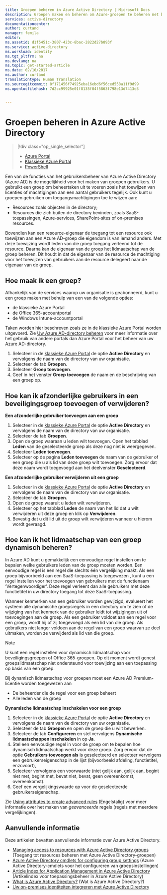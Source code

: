 ```yaml
---
title: Groepen beheren in Azure Active Directory | Microsoft Docs
description: Groepen maken en beheren om Azure-groepen te beheren met behulp van Azure Active Directory.
services: active-directory
documentationcenter: 
author: curtand
manager: femila
editor: 
ms.assetid: d1f5451c-3807-423c-8bac-2822d27b893f
ms.service: active-directory
ms.workload: identity
ms.tgt_pltfrm: na
ms.devlang: na
ms.topic: get-started-article
ms.date: 02/10/2017
ms.author: curtand
translationtype: Human Translation
ms.sourcegitcommit: 8f171456f74925eba16ebd6f56ced558a11f9d99
ms.openlocfilehash: 7d2cc99925e01f8135f04f5863f798e13d7413e3


---
```

# <a name="managing-groups-in-azure-active-directory"></a>Groepen beheren in Azure Active Directory
> [!div class="op_single_selector"]
> * [Azure Portal](active-directory-groups-create-azure-portal.md)
> * [Klassieke Azure Portal](active-directory-accessmanagement-manage-groups.md)
> * [PowerShell](active-directory-accessmanagement-groups-settings-v2-cmdlets.md)
>
>

Een van de functies van het gebruikersbeheer van Azure Active Directory (Azure AD) is de mogelijkheid voor het maken van groepen gebruikers. U gebruikt een groep om beheertaken uit te voeren zoals het toewijzen van licenties of machtigingen aan een aantal gebruikers tegelijk. Ook kunt u groepen gebruiken om toegangsmachtigingen toe te wijzen aan:

* Resources zoals objecten in de directory;
* Resources die zich buiten de directory bevinden, zoals SaaS-toepassingen, Azure-services, SharePoint-sites of on-premises resources.

Bovendien kan een resource-eigenaar de toegang tot een resource ook toewijzen aan een Azure AD-groep die eigendom is van iemand anders. Met deze toewijzing wordt leden van die groep toegang verleend tot de resource. Daarna kan de eigenaar van de groep het lidmaatschap van de groep beheren. Dit houdt in dat de eigenaar van de resource de machtiging voor het toewijzen van gebruikers aan de resource delegeert naar de eigenaar van de groep.

## <a name="how-do-i-create-a-group"></a>Hoe maak ik een groep?
Afhankelijk van de services waarop uw organisatie is geabonneerd, kunt u een groep maken met behulp van een van de volgende opties:

* de klassieke Azure Portal
* de Office 365-accountportal
* de Windows Intune-accountportal

Taken worden hier beschreven zoals ze in de klassieke Azure Portal worden uitgevoerd. Zie [Uw Azure AD-directory beheren](active-directory-administer.md) voor meer informatie over het gebruik van andere portals dan Azure Portal voor het beheer van uw Azure AD-directory.

1. Selecteer in de [klassieke Azure Portal](https://manage.windowsazure.com) de optie **Active Directory** en vervolgens de naam van de directory van uw organisatie.
2. Selecteer de tab **Groepen**.
3. Selecteer **Groep toevoegen**.
4. Geef in het venster **Groep toevoegen** de naam en de beschrijving van een groep op.

## <a name="how-do-i-add-or-remove-individual-users-in-a-security-group"></a>Hoe kan ik afzonderlijke gebruikers in een beveiligingsgroep toevoegen of verwijderen?
**Een afzonderlijke gebruiker toevoegen aan een groep**

1. Selecteer in de [klassieke Azure Portal](https://manage.windowsazure.com) de optie **Active Directory** en vervolgens de naam van de directory van uw organisatie.
2. Selecteer de tab **Groepen**.
3. Open de groep waaraan u leden wilt toevoegen. Open het tabblad **Leden** van de geselecteerde groep als deze nog niet is weergegeven.
4. Selecteer **Leden toevoegen**.
5. Selecteer op de pagina **Leden toevoegen** de naam van de gebruiker of een groep die u als lid van deze groep wilt toevoegen. Zorg ervoor dat deze naam wordt toegevoegd aan het deelvenster **Geselecteerd**.

**Een afzonderlijke gebruiker verwijderen uit een groep**

1. Selecteer in de [klassieke Azure Portal](https://manage.windowsazure.com) de optie **Active Directory** en vervolgens de naam van de directory van uw organisatie.
2. Selecteer de tab **Groepen**.
3. Open de groep waaruit u leden wilt verwijderen.
4. Selecteer op het tabblad **Leden** de naam van het lid dat u wilt verwijderen uit deze groep en klik op **Verwijderen**.
5. Bevestig dat u dit lid uit de groep wilt verwijderen wanneer u hierom wordt gevraagd.

## <a name="how-can-i-manage-the-membership-of-a-group-dynamically"></a>Hoe kan ik het lidmaatschap van een groep dynamisch beheren?
In Azure AD kunt u gemakkelijk een eenvoudige regel instellen om te bepalen welke gebruikers leden van de groep moeten worden. Een eenvoudige regel is een regel die slechts één vergelijking maakt. Als een groep bijvoorbeeld aan een SaaS-toepassing is toegewezen , kunt u een regel instellen voor het toevoegen van gebruikers met de functienaam ‘Vertegenwoordiger’. Deze regel verleent dan alle gebruikers met deze functietitel in uw directory toegang tot deze SaaS-toepassing.

Wanneer kenmerken van een gebruiker worden gewijzigd, evalueert het systeem alle dynamische groepsregels in een directory om te zien of de wijziging van het kenmerk van de gebruiker leidt tot wijzigingen uit of toevoegingen aan de groep. Als een gebruiker voldoet aan een regel voor een groep, wordt hij of zij toegevoegd als een lid van die groep. Als gebruikers niet langer voldoen aan de regel van een groep waarvan ze deel uitmaken, worden ze verwijderd als lid van die groep.

> [!NOTE]
> U kunt een regel instellen voor dynamisch lidmaatschap voor beveiligingsgroepen of Office 365-groepen. Op dit moment wordt genest groepslidmaatschap niet ondersteund voor toewijzing aan een toepassing op basis van een groep.
>
> Bij dynamisch lidmaatschap voor groepen moet een Azure AD Premium-licentie worden toegewezen aan
>
> * De beheerder die de regel voor een groep beheert
> * Alle leden van de groep
>
>

**Dynamische lidmaatschap inschakelen voor een groep**

1. Selecteer in de [klassieke Azure Portal](https://manage.windowsazure.com) de optie **Active Directory** en vervolgens de naam van de directory van uw organisatie.
2. Selecteer de tab **Groepen** en open de groep die u wilt bewerken.
3. Selecteer de tab **Configureren** en stel vervolgens **Dynamische lidmaatschappen inschakelen** in op **Ja**.
4. Stel een eenvoudige regel in voor de groep om te bepalen hoe dynamisch lidmaatschap werkt voor deze groep. Zorg ervoor dat de optie **Gebruikers toevoegen als** is geselecteerd en selecteer vervolgens een gebruikerseigenschap in de lijst (bijvoorbeeld afdeling, functietitel, enzovoort),
5. Selecteer vervolgens een voorwaarde (niet gelijk aan, gelijk aan, begint niet met, begint met, bevat niet, bevat, geen overeenkomst, overeenkomst).
6. Geef een vergelijkingswaarde op voor de geselecteerde gebruikerseigenschap.

Zie [Using attributes to create advanced rules](active-directory-accessmanagement-groups-with-advanced-rules.md) (Engelstalig) voor meer informatie over het maken van *geavanceerde* regels (regels met meerdere vergelijkingen).

## <a name="additional-information"></a>Aanvullende informatie
Deze artikelen bevatten aanvullende informatie over Azure Active Directory.

* [Managing access to resources with Azure Active Directory groups](active-directory-manage-groups.md) (Toegang tot resources beheren met Azure Active Directory-groepen)
* [Azure Active Directory cmdlets for configuring group settings](active-directory-accessmanagement-groups-settings-cmdlets.md) (Azure Active Directory-cmdlets voor het configureren van groepsinstellingen)
* [Article Index for Application Management in Azure Active Directory](active-directory-apps-index.md) (Artikelindex voor toepassingsbeheer in Azure Active Directory)
* [What is Azure Active Directory?](active-directory-whatis.md) (Wat is Azure Active Directory?)
* [Uw on-premises identiteiten integreren met Azure Active Directory](active-directory-aadconnect.md)



<!--HONumber=Feb17_HO2-->



